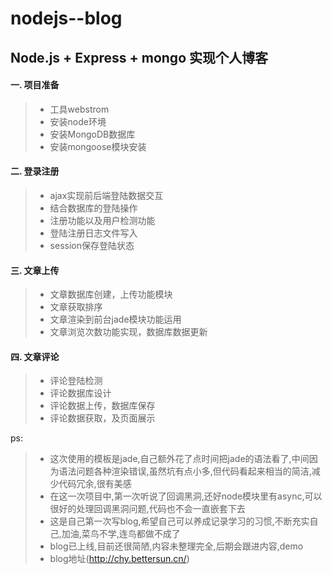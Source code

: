 # nodejs--blog
## Node.js + Express + mongo 实现个人博客
#### 一. 项目准备
>- 工具webstrom
>- 安装node环境
>- 安装MongoDB数据库
>- 安装mongoose模块安装

#### 二. 登录注册
>- ajax实现前后端登陆数据交互
>- 结合数据库的登陆操作
>- 注册功能以及用户检测功能
>- 登陆注册日志文件写入
>- session保存登陆状态

#### 三. 文章上传
>- 文章数据库创建，上传功能模块
>- 文章获取排序
>- 文章渲染到前台jade模块功能运用
>- 文章浏览次数功能实现，数据库数据更新

#### 四. 文章评论
>- 评论登陆检测
>- 评论数据库设计
>- 评论数据上传，数据库保存
>- 评论数据获取，及页面展示


ps:
>-  这次使用的模板是jade,自己额外花了点时间把jade的语法看了,中间因为语法问题各种渲染错误,虽然坑有点小多,但代码看起来相当的简洁,减少代码冗余,很有美感
>-  在这一次项目中,第一次听说了回调黑洞,还好node模块里有async,可以很好的处理回调黑洞问题,代码也不会一直嵌套下去
>-  这是自己第一次写blog,希望自己可以养成记录学习的习惯,不断充实自己,加油,菜鸟不学,连鸟都做不成了
>- blog已上线,目前还很简陋,内容未整理完全,后期会跟进内容,demo
>- blog地址(http://chy.bettersun.cn/)
	
